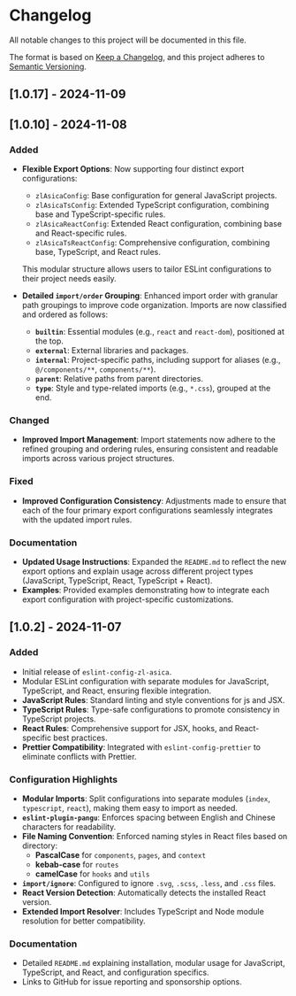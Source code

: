 # Changelog

All notable changes to this project will be documented in this file.

The format is based on [Keep a Changelog](https://keepachangelog.com/en/1.0.0/), and this project adheres to [Semantic Versioning](https://semver.org/spec/v2.0.0.html).

## [1.0.17] - 2024-11-09

## [1.0.10] - 2024-11-08

### Added

- **Flexible Export Options**: Now supporting four distinct export configurations:

  - `zlAsicaConfig`: Base configuration for general JavaScript projects.
  - `zlAsicaTsConfig`: Extended TypeScript configuration, combining base and TypeScript-specific rules.
  - `zlAsicaReactConfig`: Extended React configuration, combining base and React-specific rules.
  - `zlAsicaTsReactConfig`: Comprehensive configuration, combining base, TypeScript, and React rules.

  This modular structure allows users to tailor ESLint configurations to their project needs easily.

- **Detailed `import/order` Grouping**: Enhanced import order with granular path groupings to improve code organization. Imports are now classified and ordered as follows:
  - **`builtin`**: Essential modules (e.g., `react` and `react-dom`), positioned at the top.
  - **`external`**: External libraries and packages.
  - **`internal`**: Project-specific paths, including support for aliases (e.g., `@/components/**`, `components/**`).
  - **`parent`**: Relative paths from parent directories.
  - **`type`**: Style and type-related imports (e.g., `*.css`), grouped at the end.

### Changed

- **Improved Import Management**: Import statements now adhere to the refined grouping and ordering rules, ensuring consistent and readable imports across various project structures.

### Fixed

- **Improved Configuration Consistency**: Adjustments made to ensure that each of the four primary export configurations seamlessly integrates with the updated import rules.

### Documentation

- **Updated Usage Instructions**: Expanded the `README.md` to reflect the new export options and explain usage across different project types (JavaScript, TypeScript, React, TypeScript + React).
- **Examples**: Provided examples demonstrating how to integrate each export configuration with project-specific customizations.

## [1.0.2] - 2024-11-07

### Added

- Initial release of `eslint-config-zl-asica`.
- Modular ESLint configuration with separate modules for JavaScript, TypeScript, and React, ensuring flexible integration.
- **JavaScript Rules**: Standard linting and style conventions for js and JSX.
- **TypeScript Rules**: Type-safe configurations to promote consistency in TypeScript projects.
- **React Rules**: Comprehensive support for JSX, hooks, and React-specific best practices.
- **Prettier Compatibility**: Integrated with `eslint-config-prettier` to eliminate conflicts with Prettier.

### Configuration Highlights

- **Modular Imports**: Split configurations into separate modules (`index`, `typescript`, `react`), making them easy to import as needed.
- **`eslint-plugin-pangu`**: Enforces spacing between English and Chinese characters for readability.
- **File Naming Convention**: Enforced naming styles in React files based on directory:
  - **PascalCase** for `components`, `pages`, and `context`
  - **kebab-case** for `routes`
  - **camelCase** for `hooks` and `utils`
- **`import/ignore`**: Configured to ignore `.svg`, `.scss`, `.less`, and `.css` files.
- **React Version Detection**: Automatically detects the installed React version.
- **Extended Import Resolver**: Includes TypeScript and Node module resolution for better compatibility.

### Documentation

- Detailed `README.md` explaining installation, modular usage for JavaScript, TypeScript, and React, and configuration specifics.
- Links to GitHub for issue reporting and sponsorship options.
